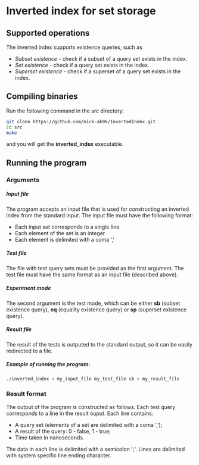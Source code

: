 # Inverted index for set storage

## Supported operations

The inverted index supports existence queries, such as

- *Subset existence* - check if a subset of a query set exists in the index.
- *Set existence* - check if a query set exists in the index.
- *Superset existence* - check if a superset of a query set exists in the index.

## Compiling binaries

Run the following command in the *src* directory:

```bash
git clone https://github.com/nick-ak96/InvertedIndex.git
cd src
make
```

and you will get the **inverted_index** executable.

## Running the program

### Arguments

##### Input file

The program accepts an input file that is used for constructing an inverted index from the standard input. The input file must have the following format:

- Each input set corresponds to a single line
- Each element of the set is an integer
- Each element is delimited with a coma ','

##### Test file

The file with test query sets must be provided as the first argument. The test file must have the same format as an input file (described above).

##### Experiment mode

The second argument is the test mode, which can be either **sb** (subset existence query), **eq** (equality existence query) or **sp** (superset existence query).

##### Result file

The result of the tests is outputed to the standard output, so it can be easily redirected to a file.

##### Example of running the program:

```bash
./inverted_index < my_input_file my_test_file sb > my_result_file
```

### Result format

The output of the program is constructed as follows. Each test query corresponds to a line in the result ouput. Each line contains:

- A query set (elements of a set are delimited with a coma ',');
- A result of the query: 0 - false, 1 - true;
- Time taken in nanoseconds.

The data in each line is delimited with a semicolon ';'. Lines are delimited with system specific line ending character.
